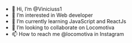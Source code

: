 - 👋 Hi, I’m @Viniciuss1
- 👀 I’m interested in Web developer
- 🌱 I’m currently learning JavaScript and ReactJs
- 💞️ I’m looking to collaborate on Locomotiva
- 📫 How to reach me @locomotiva in Instagram

<!---
Viniciuss1/Viniciuss1 is a ✨ special ✨ repository because its `README.md` (this file) appears on your GitHub profile.
You can click the Preview link to take a look at your changes.
--->
